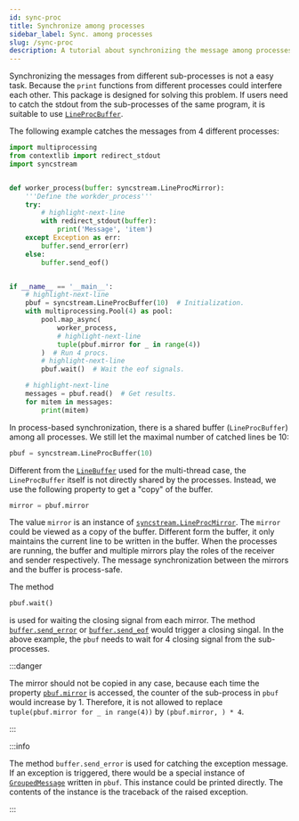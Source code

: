 ```yaml
---
id: sync-proc
title: Synchronize among processes
sidebar_label: Sync. among processes
slug: /sync-proc
description: A tutorial about synchronizing the message among processes.
---
```


Synchronizing the messages from different sub-processes is not a easy task. Because the `print` functions from different processes could interfere each other. This package is designed for solving this problem. If users need to catch the stdout from the sub-processes of the same program, it is suitable to use [`LineProcBuffer`](../apis/mproc/LineProcBuffer.mdx).

The following example catches the messages from 4 different processes:

```python showLineNumbers title="sync-proc.py"
import multiprocessing
from contextlib import redirect_stdout
import syncstream


def worker_process(buffer: syncstream.LineProcMirror):
    '''Define the workder_process'''
    try:
        # highlight-next-line
        with redirect_stdout(buffer):
            print('Message', 'item')
    except Exception as err:
        buffer.send_error(err)
    else:
        buffer.send_eof()


if __name__ == '__main__':
    # highlight-next-line
    pbuf = syncstream.LineProcBuffer(10)  # Initialization.
    with multiprocessing.Pool(4) as pool:
        pool.map_async(
            worker_process,
            # highlight-next-line
            tuple(pbuf.mirror for _ in range(4))
        )  # Run 4 procs.
        # highlight-next-line
        pbuf.wait()  # Wait the eof signals.

    # highlight-next-line
    messages = pbuf.read()  # Get results.
    for mitem in messages:
        print(mitem)
```

In process-based synchronization, there is a shared buffer (`LineProcBuffer`) among all processes. We still let the maximal number of catched lines be 10:

```python
pbuf = syncstream.LineProcBuffer(10)
```

Different from the [`LineBuffer`](../apis/mproc/LineBuffer.mdx) used for the multi-thread case, the `LineProcBuffer` itself is not directly shared by the processes. Instead, we use the following property to get a "copy" of the buffer.

```python
mirror = pbuf.mirror
```

The value `mirror` is an instance of [`syncstream.LineProcMirror`](../apis/mproc/LineProcMirror.mdx). The `mirror` could be viewed as a copy of the buffer. Different form the buffer, it only maintains the current line to be written in the buffer. When the processes are running, the buffer and multiple mirrors play the roles of the receiver and sender respectively. The message synchronization between the mirrors and the buffer is process-safe.

The method

```python
pbuf.wait()
```

is used for waiting the closing signal from each mirror. The method [`buffer.send_error`](../apis/mproc/LineProcMirror.mdx#-send_error) or [`buffer.send_eof`](../apis/mproc/LineProcMirror.mdx#-send_eof) would trigger a closing singal. In the above example, the `pbuf` needs to wait for 4 closing signal from the sub-processes.

:::danger

The mirror should not be copied in any case, because each time the property [`pbuf.mirror`](../apis/mproc/LineProcBuffer.mdx#-mirror) is accessed, the counter of the sub-process in `pbuf` would increase by 1. Therefore, it is not allowed to replace `tuple(pbuf.mirror for _ in range(4))` by `(pbuf.mirror, ) * 4`.

:::

:::info

The method `buffer.send_error` is used for catching the exception message. If an exception is triggered, there would be a special instance of [`GroupedMessage`](../apis/base/GroupedMessage.mdx) written in `pbuf`. This instance could be printed directly. The contents of the instance is the traceback of the raised exception.

:::
